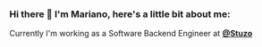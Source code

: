 ### Hi there 👋 I'm Mariano, here's a little bit about me:

Currently I'm working as a Software Backend Engineer at [**@Stuzo**](https://www.stuzo.com/)
